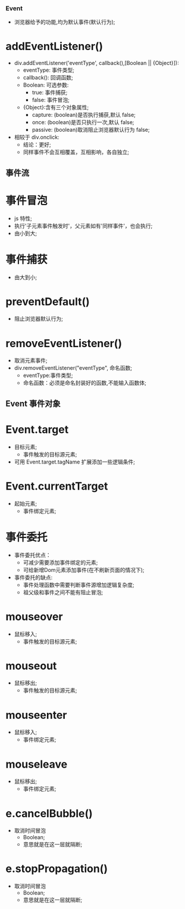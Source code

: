 ### Event

- 浏览器给予的功能,均为默认事件(默认行为);

# addEventListener()

- div.addEventListener('eventType', callback(),[Boolean || {Object}]):
  - eventType: 事件类型;
  - callback(): 回调函数;
  - Boolean: 可选参数:
    - true: 事件捕获;
    - false: 事件冒泡;
  - {Object}:含有三个对象属性;
    - capture: (boolean)是否执行捕获,默认 false;
    - once: (boolean)是否只执行一次,默认 false;
    - passive: (boolean)取消阻止浏览器默认行为 false;
- 相较于 div.onclick:
  - 结论：更好;
  - 同样事件不会互相覆盖，互相影响，各自独立;

## 事件流

# 事件冒泡

- js 特性;
- 执行'子元素事件触发时'，父元素如有'同样事件'，也会执行;
- 由小到大;

# 事件捕获

- 由大到小;

# preventDefault()

- 阻止浏览器默认行为;

# removeEventListener()

- 取消元素事件;
- div.removeEventListener("eventType", 命名函数;
  - eventType:事件类型;
  - 命名函数：必须是命名封装好的函数,不能输入函数体;

## Event 事件对象

# Event.target

- 目标元素;
  - 事件触发的目标源元素;
- 可用 Event.target.tagName 扩展添加一些逻辑条件;

# Event.currentTarget

- 起始元素;
  - 事件绑定元素;

# 事件委托

- 事件委托优点：
  - 可减少需要添加事件绑定的元素;
  - 可给新增Dom元素添加事件(在不刷新页面的情况下);
- 事件委托的缺点:
  - 事件处理函数中需要判断事件源增加逻辑复杂度;
  - 祖父级和事件之间不能有阻止冒泡;

# mouseover

- 鼠标移入;
  - 事件触发的目标源元素;

# mouseout

- 鼠标移出;
  - 事件触发的目标源元素;

# mouseenter

- 鼠标移入;
  - 事件绑定元素;

# mouseleave

- 鼠标移出;
  - 事件绑定元素;

# e.cancelBubble()

- 取消时间冒泡
  - Boolean;
  - 意思就是在这一层就隔断;

# e.stopPropagation()

- 取消时间冒泡
  - Boolean;
  - 意思就是在这一层就隔断;